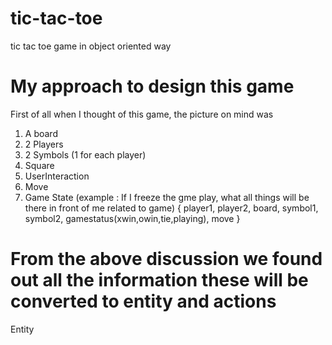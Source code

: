 # tic-tac-toe
tic tac toe game in object oriented way


# My approach to design this game

First of all when I thought of this game, the picture on mind was 
1. A board
2. 2 Players
3. 2 Symbols (1 for each player)
4. Square
5. UserInteraction
4. Move
5. Game State 
(example : If I freeze the gme play, what all things will be there in front of me related to game)
{
  player1,
  player2,
  board,
  symbol1,
  symbol2,
  gamestatus(xwin,owin,tie,playing),
  move
}


# From the above discussion we found out all the information these will be converted to entity and actions
Entity
